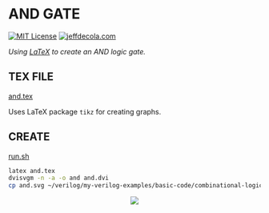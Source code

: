 # AND GATE

[![MIT License](https://img.shields.io/:license-mit-blue.svg)](https://jeffdecola.mit-license.org)
[![jeffdecola.com](https://img.shields.io/badge/website-jeffdecola.com-blue)](https://jeffdecola.com)

_Using
[LaTeX](https://github.com/JeffDeCola/my-cheat-sheets/tree/master/software/development/languages/latex-cheat-sheet/)
to create an AND logic gate._

## TEX FILE

[and.tex](https://github.com/JeffDeCola/my-latex-renders/blob/master/mathematics/applied/electrical-engineering/combinational-logic/and/and.tex)

Uses LaTeX package `tikz` for creating graphs.

## CREATE

[run.sh](https://github.com/JeffDeCola/my-latex-renders/blob/master/mathematics/applied/electrical-engineering/combinational-logic/and/run.sh)

```bash
latex and.tex
dvisvgm -n -a -o and and.dvi
cp and.svg ~/verilog/my-verilog-examples/basic-code/combinational-logic/and2/svgs/.

```

<p align="center">
    <img src="and.svg"
    align="middle"
</p>
